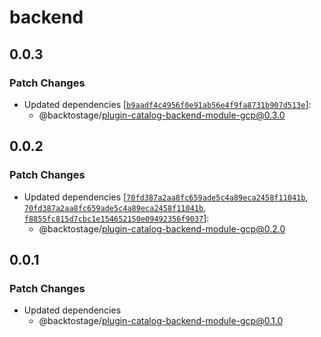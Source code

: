 # backend

## 0.0.3

### Patch Changes

- Updated dependencies [[`b9aadf4c4956f0e91ab56e4f9fa8731b907d513e`](https://github.com/backtostage/backstage-plugins/commit/b9aadf4c4956f0e91ab56e4f9fa8731b907d513e)]:
  - @backtostage/plugin-catalog-backend-module-gcp@0.3.0

## 0.0.2

### Patch Changes

- Updated dependencies [[`70fd387a2aa8fc659ade5c4a89eca2458f11041b`](https://github.com/backtostage/backstage-plugins/commit/70fd387a2aa8fc659ade5c4a89eca2458f11041b), [`70fd387a2aa8fc659ade5c4a89eca2458f11041b`](https://github.com/backtostage/backstage-plugins/commit/70fd387a2aa8fc659ade5c4a89eca2458f11041b), [`f8855fc815d7cbc1e154652150e09492356f9037`](https://github.com/backtostage/backstage-plugins/commit/f8855fc815d7cbc1e154652150e09492356f9037)]:
  - @backtostage/plugin-catalog-backend-module-gcp@0.2.0

## 0.0.1

### Patch Changes

- Updated dependencies
  - @backtostage/plugin-catalog-backend-module-gcp@0.1.0
